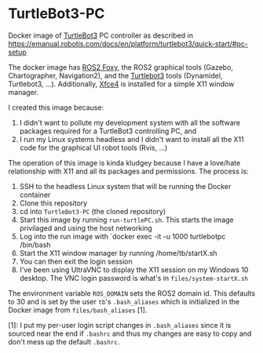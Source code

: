# TurtleBot3-PC

Docker image of [TurtleBot3] PC controller as described in https://emanual.robotis.com/docs/en/platform/turtlebot3/quick-start/#pc-setup

The docker image has [ROS2 Foxy],
the ROS2 graphical tools (Gazebo, Chartographer, Navigation2),
and the [Turtlebot3] tools (Dynamidel, Turtlebot3, ...).
Additionally, [Xfce4] is installed for a simple X11 window manager.

I created this image because:

1. I didn't want to pollute my development system with all the software packages required for a TurtleBot3 controlling PC, and
2. I run my Linux systems headless and I didn't want to install all the X11 code for the graphical UI robot tools (Rvis, ...)

The operation of this image is kinda kludgey because I have a love/hate
relationship with X11 and all its packages and permissions.
The process is:

1. SSH to the headless Linux system that will be running the Docker container
2. Clone this repository
3. cd into `TurtleBot3-PC` (the cloned repository)
4. Start this image by running `run-turtlePC.sh`. This starts the image privilaged and using the host networking
5. Log into the run image with `docker exec -it -u 1000 turtlebotpc /bin/bash
6. Start the X11 window manager by running /home/tb/startX.sh
7. You can then exit the login session
8. I've been using UltraVNC to display the X11 session on my Windows 10 desktop. The VNC login password is what's in `files/system-startX.sh`

The environment variable `ROS_DOMAIN` sets the ROS2 domain id. This defaults to 30 and is set by the user `tb`'s
`.bash_aliases` which is initialized in the Docker image from `files/bash_aliases` [1].

[1]: I put my per-user login script changes in `.bash_aliases` since it is sourced near the end if `.bashrc` and thus my changes are easy to copy and don't mess up the default `.bashrc`.

[UltraVNC]: https://www.uvnc.com/
[Turtlebot3]: https://emanual.robotis.com/docs/en/platform/turtlebot3/overview/
[Xfce4]: https://www.xfce.org/
[ROS2 Foxy]: https://docs.ros.org/en/foxy/Releases/Release-Foxy-Fitzroy.html






